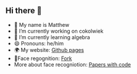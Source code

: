 ## Hi there 👋
- 🙂 My name is Matthew
- 🔭 I’m currently working on cokolwiek
- 🌱 I’m currently learning algebra
- 😄 Pronouns: he/him
- 🌍 My website: [Github pages](https://matkliq.github.io/)
- 🍴Face regognition: [Fork](https://github.com/Matkliq/Linux-FaceRecognition-FaceLivenessDetection)
- More about face recogniotion: [Papers with code](https://paperswithcode.com/paper/testing-human-ability-to-detect-deepfake)
<!--
**Matkliq/matkliq** is a ✨ _special_ ✨ repository because its `README.md` (this file) appears on your GitHub profile.

Here are some ideas to get you started:

- 🔭 I’m currently working on ...
- 🌱 I’m currently learning ...
- 👯 I’m looking to collaborate on ...
- 🤔 I’m looking for help with ...
- 💬 Ask me about ...
- 📫 How to reach me: ...
- 😄 Pronouns: ...
- ⚡ Fun fact: ...
-->
